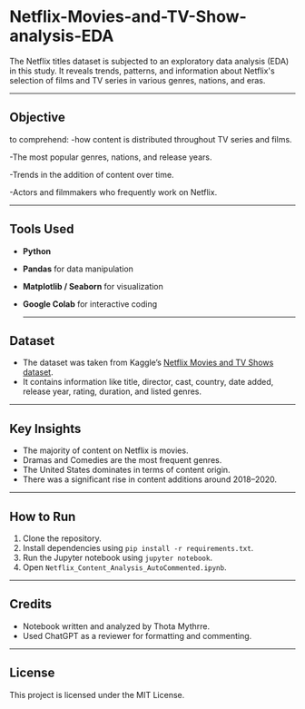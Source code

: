 # Netflix-Movies-and-TV-Show-analysis-EDA

The Netflix titles dataset is subjected to an exploratory data analysis (EDA) in this study.  It reveals trends, patterns, and information about Netflix's selection of films and TV series in various genres, nations, and eras.

---
## Objective

to comprehend:
-how content is distributed throughout TV series and films.


-The most popular genres, nations, and release years.


-Trends in the addition of content over time.


-Actors and filmmakers who frequently work on Netflix.

---
## Tools Used

- **Python**
- **Pandas** for data manipulation
- **Matplotlib / Seaborn** for visualization
- **Google Colab** for interactive coding

  ---

## Dataset

- The dataset was taken from Kaggle’s [Netflix Movies and TV Shows dataset](https://www.kaggle.com/datasets/shivamb/netflix-shows).
- It contains information like title, director, cast, country, date added, release year, rating, duration, and listed genres.

---
## Key Insights

- The majority of content on Netflix is movies.
- Dramas and Comedies are the most frequent genres.
- The United States dominates in terms of content origin.
- There was a significant rise in content additions around 2018–2020.

---

## How to Run

1. Clone the repository.
2. Install dependencies using `pip install -r requirements.txt`.
3. Run the Jupyter notebook using `jupyter notebook`.
4. Open `Netflix_Content_Analysis_AutoCommented.ipynb`.

---

## Credits

- Notebook written and analyzed by Thota Mythrre.
- Used ChatGPT as a reviewer for formatting and commenting.

---

##  License

This project is licensed under the MIT License.
